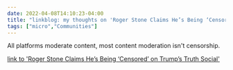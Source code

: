 ```yaml
---
date: 2022-04-08T14:10:23-04:00
title: "linkblog: my thoughts on 'Roger Stone Claims He’s Being ‘Censored’ on Trump’s Truth Social'"
tags: ["micro","Communities"]
---
```

All platforms moderate content, most content moderation isn't censorship.
 
[link to 'Roger Stone Claims He’s Being ‘Censored’ on Trump’s Truth Social'](https://www.thedailybeast.com/roger-stone-claims-hes-being-censored-on-trumps-truth-social?via=twitter_page)

